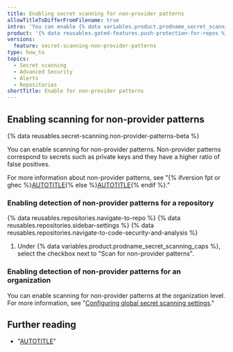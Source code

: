 ```yaml
---
title: Enabling secret scanning for non-provider patterns
allowTitleToDifferFromFilename: true
intro: 'You can enable {% data variables.product.prodname_secret_scanning %} for non-provider patterns at the repository and organization levels.'
product: '{% data reusables.gated-features.push-protection-for-repos %}'
versions:
  feature: secret-scanning-non-provider-patterns
type: how_to
topics:
  - Secret scanning
  - Advanced Security
  - Alerts
  - Repositories
shortTitle: Enable for non-provider patterns
---
```


## Enabling scanning for non-provider patterns

{% data reusables.secret-scanning.non-provider-patterns-beta %}

You can enable scanning for non-provider patterns. Non-provider patterns correspond to secrets such as private keys and they have a higher ratio of false positives.

For more information about non-provider patterns, see "{% ifversion fpt or ghec %}[AUTOTITLE](/code-security/secret-scanning/secret-scanning-patterns#about-user--alerts){% else %}[AUTOTITLE](/code-security/secret-scanning/secret-scanning-patterns#about-secret-scanning-alerts){% endif %}."

### Enabling detection of non-provider patterns for a repository

{% data reusables.repositories.navigate-to-repo %}
{% data reusables.repositories.sidebar-settings %}
{% data reusables.repositories.navigate-to-code-security-and-analysis %}
1. Under {% data variables.product.prodname_secret_scanning_caps %}, select the checkbox next to "Scan for non-provider patterns".

### Enabling detection of non-provider patterns for an organization

You can enable scanning for non-provider patterns at the organization level. For more information, see "[Configuring global secret scanning settings](/code-security/securing-your-organization/enabling-security-features-in-your-organization/configuring-global-security-settings-for-your-organization#configuring-global-secret-scanning-settings)."

## Further reading

* "[AUTOTITLE](/code-security/secret-scanning/managing-alerts-from-secret-scanning)"

